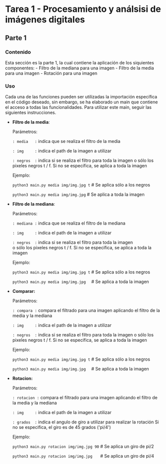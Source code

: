 # Tarea 1 - Procesamiento y análsisi de imágenes digitales

## Parte 1

### Contenido

Esta sección es la parte 1, la cual contiene la aplicación de los siquientes componentes:
    - Filtro de la mediana para una imagen
    - Filtro de la media para una imagen
    - Rotación para una imagen

### Uso

Cada una de las funciones pueden ser utilizadas la importación específica en el código deseado, 
sin embargo, se ha elaborado un main que contiene el acceso a todas las funcionalidades. Para utilizar
este main, seguir las siguientes instrucciones.

- **Filtro de la media**:
    
    Parámetros:
    
    `: media   :` indica que se realiza el filtro de la media
    
    `: img     :` indica el path de la imagen a utilizar
    
    `: negros  :` indica si se realiza el filtro para toda la imagen 
        o sólo los pixeles negros t / f. Si no se especifica, se aplica a
        toda la imagen
    
    Ejemplo:
    
    `python3 main.py media img/img.jpg t` # Se aplica sólo a los negros

    `python3 main.py media img/img.jpg`   # Se aplica a toda la imagen

- **Filtro de la mediana**:
    
    Parámetros:
    
    `: mediana :` indica que se realiza el filtro de la mediana
    
    `: img     :` indica el path de la imagen a utilizar  
    
    `: negros  :` indica si se realiza el filtro para toda la imagen  
        o sólo los pixeles negros t / f. Si no se especifica, se aplica a
        toda la imagen
    
    Ejemplo:
    
    `python3 main.py media img/img.jpg t` # Se aplica sólo a los negros

    `python3 main.py media img/img.jpg  ` # Se aplica a toda la imagen

- **Comparar:**
    
    Parámetros:
    
    `: compara :` compara el filtrado para una imagen aplicando el filtro
        de la media y la mediana
    
    `: img     :` indica el path de la imagen a utilizar
    
    `: negros  :` indica si se realiza el filtro para toda la imagen 
        o sólo los pixeles negros t / f. Si no se especifica, se aplica a
        toda la imagen
    
    Ejemplo:
    
    `python3 main.py media img/img.jpg t` # Se aplica sólo a los negros
    
    `python3 main.py media img/img.jpg  ` # Se aplica a toda la imagen

- **Rotacion:**

    Parámetros:
    
    `: rotacion :` compara el filtrado para una imagen aplicando el filtro
        de la media y la mediana
    
    `: img     :` indica el path de la imagen a utilizar
    
    `: grados  :` indica el angulo de giro a utilizar para realizar la rotación
        Si no se especifica, el giro es de 45 grados ('pi/4')
    
    Ejemplo:

    `python3 main.py rotacion img/img.jpg 90` # Se aplica un giro de pi/2 
    
    `python3 main.py rotacion img/img.jpg   ` # Se aplica un giro de pi/4
